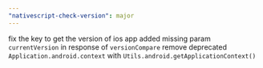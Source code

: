```yaml
---
"nativescript-check-version": major
---
```


fix the key to get the version of ios app
added missing param `currentVersion` in response of `versionCompare`
remove deprecated `Application.android.context` with `Utils.android.getApplicationContext()`
